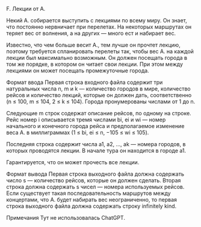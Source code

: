 F. Лекции от А.

Некий А. собирается выступить с лекциями по всему миру. Он знает, что постоянно нервничает при перелетах. На некоторых маршрутах он теряет вес от волнения, а на других — много ест и набирает вес.

Известно, что чем больше весит А., тем лучше он прочтет лекцию, поэтому требуется спланировать перелеты так, чтобы вес А. на каждой лекции был максимально возможным. Он должен посещать города в том же порядке, в котором он читает свои лекции. При этом между лекциями он может посещать промежуточные города.

Формат ввода
Первая строка входного файла содержит три натуральных числа n, m и k — количество городов в мире, количество рейсов и количество лекций, которые он должен дать, соответственно (n ≤ 100, m ≤ 104, 2 ≤ k ≤ 104). Города пронумерованы числами от 1 до n.

Следующие m строк содержат описание рейсов, по одному на строке. Рейс номер i описывается тремя числами bi, ei и wi — номер начального и конечного города рейса и предполагаемое изменение веса А. в миллиграммах (1 ≤ bi, ei ≤ n, −105 ≤ wi ≤ 105).

Последняя строка содержит числа a1, a2, …, ak — номера городов, в которых проводятся лекции. В начале тура он находится в городе a1.

Гарантируется, что он может прочесть все лекции.

Формат вывода
Первая строка выходного файла должна содержать число s — количество рейсов, которые он должен сделать. Вторая строка должна содержать s чисел — номера используемых рейсов. Если существует такая последовательность маршрутов между концертами, что А. будет набирать вес неограниченно, то первая строка выходного файла должна содержать строку infinitely kind. 

Примечания
Тут не использовалась ChatGPT. 
